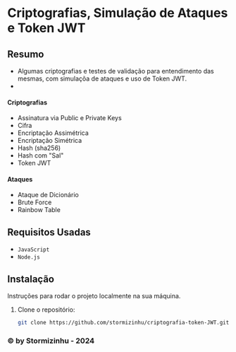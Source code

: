 # Criptografias, Simulação de Ataques e Token JWT

## Resumo
- Algumas criptografias e testes de validação para entendimento das mesmas, com simulaçõa de ataques e uso de Token JWT.
- 
#### Criptografias
- Assinatura via Public e Private Keys
- Cifra
- Encriptação Assimétrica
- Encriptação Simétrica
- Hash (sha256)
- Hash com "Sal"
- Token JWT

#### Ataques
- Ataque de Dicionário
- Brute Force
- Rainbow Table

## Requisitos Usadas

- `JavaScript`
- `Node.js`

## Instalação

Instruções para rodar o projeto localmente na sua máquina. 

1. Clone o repositório:
   ```bash
   git clone https://github.com/stormizinhu/criptografia-token-JWT.git

### © by Stormizinhu - 2024